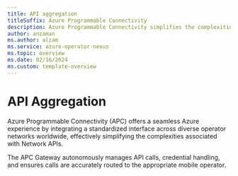 ```yaml
---
title: API aggregation
titleSuffix: Azure Programmable Connectivity
description: Azure Programmable Connectivity simplifies the complexities associated with using Network APIs.
author: anzaman
ms.author: alzam
ms.service: azure-operator-nexus
ms.topic: overview 
ms.date: 02/16/2024
ms.custom: template-overview
---
```


# API Aggregation
 
Azure Programmable Connectivity (APC) offers a seamless Azure experience by integrating a standardized interface across diverse operator networks worldwide, effectively simplifying the complexities associated with Network APIs.  

The APC Gateway autonomously manages API calls, credential handling, and ensures calls are accurately routed to the appropriate mobile operator.

